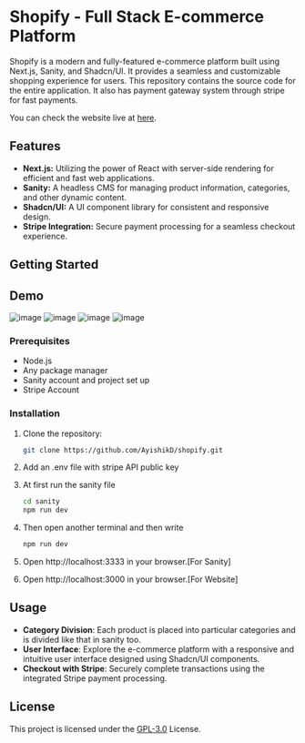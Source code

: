 # Shopify - Full Stack E-commerce Platform

Shopify is a modern and fully-featured e-commerce platform built using Next.js, Sanity, and Shadcn/UI. It provides a seamless and customizable shopping experience for users. This repository contains the source code for the entire application. It also has payment gateway system through stripe for fast payments.

You can check the website live at [here](https://shopify-silk.vercel.app/).

## Features

- **Next.js:** Utilizing the power of React with server-side rendering for efficient and fast web applications.
- **Sanity:** A headless CMS for managing product information, categories, and other dynamic content.
- **Shadcn/UI:** A UI component library for consistent and responsive design.
- **Stripe Integration:** Secure payment processing for a seamless checkout experience.

## Getting Started

## Demo
![image](https://github.com/AyishikD/shopify/assets/99983449/079e0151-9bd3-43f0-bf49-113d712262d3)
![image](https://github.com/AyishikD/shopify/assets/99983449/c2bfab4f-2da0-4fa6-a254-5e68a6d76d76)
![image](https://github.com/AyishikD/shopify/assets/99983449/c25971f3-89f0-48b0-85d2-7f2df0f8e900)
![image](https://github.com/AyishikD/shopify/assets/99983449/417da9c0-e9eb-445f-a176-668fe2606009)





### Prerequisites

- Node.js
- Any package manager
- Sanity account and project set up
- Stripe Account

### Installation

1. Clone the repository:

   ```bash
   git clone https://github.com/AyishikD/shopify.git
2. Add an .env file with stripe API public key
3. At first run the sanity file

   ```bash
   cd sanity
   npm run dev
    ```
4. Then open another terminal and then write

   ```bash
   npm run dev
   ```
5. Open http://localhost:3333 in your browser.[For Sanity]
6. Open http://localhost:3000 in your browser.[For Website]

## Usage
- **Category Division**: Each product is placed into particular categories and is divided like that in sanity too.
- **User Interface**: Explore the e-commerce platform with a responsive and intuitive user interface designed using Shadcn/UI components.
- **Checkout with Stripe**: Securely complete transactions using the integrated Stripe payment processing.

## License
This project is licensed under the [GPL-3.0](https://github.com/AyishikD/shopify/blob/main/LICENSE) License.
